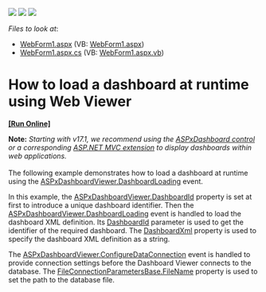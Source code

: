<!-- default badges list -->
![](https://img.shields.io/endpoint?url=https://codecentral.devexpress.com/api/v1/VersionRange/128580276/15.1.3%2B)
[![](https://img.shields.io/badge/Open_in_DevExpress_Support_Center-FF7200?style=flat-square&logo=DevExpress&logoColor=white)](https://supportcenter.devexpress.com/ticket/details/E4761)
[![](https://img.shields.io/badge/📖_How_to_use_DevExpress_Examples-e9f6fc?style=flat-square)](https://docs.devexpress.com/GeneralInformation/403183)
<!-- default badges end -->
<!-- default file list -->
*Files to look at*:

* [WebForm1.aspx](./CS/Dashboard_DashboardLoading/WebForm1.aspx) (VB: [WebForm1.aspx](./VB/Dashboard_DashboardLoading/WebForm1.aspx))
* [WebForm1.aspx.cs](./CS/Dashboard_DashboardLoading/WebForm1.aspx.cs) (VB: [WebForm1.aspx.vb](./VB/Dashboard_DashboardLoading/WebForm1.aspx.vb))
<!-- default file list end -->
# How to load a dashboard at runtime using Web Viewer
<!-- run online -->
**[[Run Online]](https://codecentral.devexpress.com/e4761/)**
<!-- run online end -->


<p><strong>Note:</strong> <em>Starting with v17.1, we recommend using the <a href="https://documentation.devexpress.com/Dashboard/CustomDocument16976.aspx">ASPxDashboard control</a> or a corresponding <a href="https://documentation.devexpress.com/Dashboard/CustomDocument16977.aspx">ASP.NET MVC extension</a> to display dashboards within web applications.<br></em><br>The following example demonstrates how to load a dashboard at runtime using the <a href="http://documentation.devexpress.com/#Dashboard/DevExpressDashboardWebASPxDashboardViewer_DashboardLoadingtopic"><u>ASPxDashboardViewer.DashboardLoading</u></a> event.</p>
<p>In this example, the <a href="http://documentation.devexpress.com/#Dashboard/DevExpressDashboardWebASPxDashboardViewer_DashboardIdtopic"><u>ASPxDashboardViewer.DashboardId</u></a> property is set at first to introduce a unique dashboard identifier. Then the <a href="http://documentation.devexpress.com/#Dashboard/DevExpressDashboardWebASPxDashboardViewer_DashboardLoadingtopic"><u>ASPxDashboardViewer.DashboardLoading</u></a> event is handled to load the dashboard XML definition. Its <a href="http://documentation.devexpress.com/#Dashboard/DevExpressDashboardWebDashboardLoadingEventArgs_DashboardIdtopic"><u>DashboardId</u></a> parameter is used to get the identifier of the required dashboard. The <a href="http://documentation.devexpress.com/#Dashboard/DevExpressDashboardWebDashboardLoadingEventArgs_DashboardXmltopic"><u>DashboardXml</u></a> property is used to specify the dashboard XML definition as a string.</p>
<p>The <a href="http://documentation.devexpress.com/#Dashboard/DevExpressDashboardWebASPxDashboardViewer_ConfigureDataConnectiontopic"><u>ASPxDashboardViewer.ConfigureDataConnection</u></a> event is handled to provide connection settings before the Dashboard Viewer connects to the database. The <a href="http://documentation.devexpress.com/#CoreLibraries/DevExpressDataAccessConnectionParametersFileConnectionParametersBase_FileNametopic"><u>FileConnectionParametersBase.FileName</u></a> property is used to set the path to the database file.</p>

<br/>


